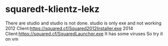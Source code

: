 # squaredt-klientz-lekz
There are studio and studio is not done. studio is only exe and not working
2012 Client:https://squared.cf/Squared2012Installer.exe
2014 Client:https://squared.cf/SquaredLauncher.exe
It has some viruses So try it on vm
